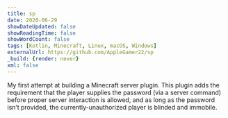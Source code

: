 ```yaml
---
title: sp
date: 2020-06-29
showDateUpdated: false
showReadingTime: false
showWordCount: false
tags: [Kotlin, Minecraft, Linux, macOS, Windows]
externalUrl: https://github.com/AppleGamer22/sp
_build: {render: never}
xml: false
---
```

My first attempt at building a Minecraft server plugin. This plugin adds the requirement that the player supplies the password (via a server command) before proper server interaction is allowed, and as long as the password isn’t provided, the currently-unauthorized player is blinded and immobile.